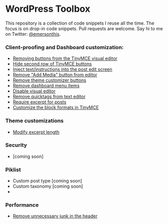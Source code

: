 # WordPress Toolbox
This repository is a collection of code snippets I reuse all the time. The focus is on drop-in code snippets. Pull requests are welcome. Say hi to me on Twitter: [@emersonthis](https://twitter.com/emersonthis).

### Client-proofing and Dashboard customization:
* [Removing buttons from the TinyMCE visual editor](https://github.com/emersonthis/wordpress-snippets/blob/master/hide-mce-buttons.php)
* [Hide second row of TinyMCE buttons](https://github.com/emersonthis/wordpress-snippets/blob/master/remove-second-row-tinymce-btns)
* [Inject text/instructions into the post edit screen](https://github.com/emersonthis/wordpress-snippets/blob/master/add-content-to-edit-screen.php)
* [Remove "Add Media" button from editor](https://github.com/emersonthis/wordpress-snippets/blob/master/remove-add-media-button.php)
* [Remove theme customizer buttons](https://github.com/emersonthis/wordpress-snippets/blob/master/remove-theme-customizer-buttons.php)
* [Remove dashboard menu items](https://github.com/emersonthis/wordpress-snippets/blob/master/remove-dashboard-menu-pages.php)
* [Disable visual editor](https://github.com/emersonthis/wordpress-snippets/blob/master/disable-visual-editor.php)
* [Remove quicktags from text editor](https://github.com/emersonthis/wordpress-snippets/blob/master/remove-quicktags-from-text-editor.php)
* [Require excerpt for posts](https://github.com/emersonthis/wordpress-snippets/blob/master/require-excerpt.php)
* [Customize the block formats in TinyMCE](https://github.com/emersonthis/wordpress-snippets/blob/master/customize-block-formats.php)

### Theme customizations
* [Modify excerpt length](https://github.com/emersonthis/wordpress-snippets/blob/master/filter-excerpt-length.php)

### Security
* [coming soon]

### Piklist
* Custom post type [coming soon]
* Custom taxonomy [coming soon]
* 

### Performance
* [Remove unnecessary junk in the header](https://github.com/emersonthis/wordpress-snippets/blob/master/cleanup-header.php)
